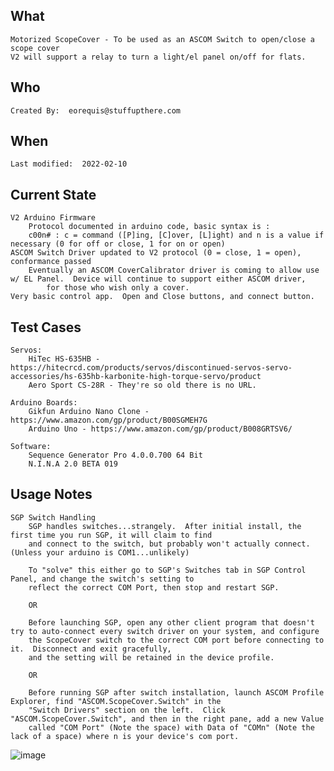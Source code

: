 ## What 
	Motorized ScopeCover - To be used as an ASCOM Switch to open/close a scope cover
	V2 will support a relay to turn a light/el panel on/off for flats.

## Who
	Created By:  eorequis@stuffupthere.com


## When
	Last modified:  2022-02-10

## Current State
	V2 Arduino Firmware
		Protocol documented in arduino code, basic syntax is :
		c00n# : c = command ([P]ing, [C]over, [L]ight) and n is a value if necessary (0 for off or close, 1 for on or open)
	ASCOM Switch Driver updated to V2 protocol (0 = close, 1 = open), conformance passed
		Eventually an ASCOM CoverCalibrator driver is coming to allow use w/ EL Panel.  Device will continue to support either ASCOM driver,
			for those who wish only a cover.
	Very basic control app.  Open and Close buttons, and connect button.
	
## Test Cases
	Servos: 
		HiTec HS-635HB - https://hitecrcd.com/products/servos/discontinued-servos-servo-accessories/hs-635hb-karbonite-high-torque-servo/product
		Aero Sport CS-28R - They're so old there is no URL.
			
	Arduino Boards:
		Gikfun Arduino Nano Clone - https://www.amazon.com/gp/product/B00SGMEH7G
		Arduino Uno - https://www.amazon.com/gp/product/B008GRTSV6/

	Software:
		Sequence Generator Pro 4.0.0.700 64 Bit
		N.I.N.A 2.0 BETA 019

## Usage Notes
	SGP Switch Handling
		SGP handles switches...strangely.  After initial install, the first time you run SGP, it will claim to find
		and connect to the switch, but probably won't actually connect.  (Unless your arduino is COM1...unlikely)
		
		To "solve" this either go to SGP's Switches tab in SGP Control Panel, and change the switch's setting to
		reflect the correct COM Port, then stop and restart SGP.

		OR
		
		Before launching SGP, open any other client program that doesn't try to auto-connect every switch driver on your system, and configure
		the ScopeCover switch to the correct COM port before connecting to it.  Disconnect and exit gracefully,
		and the setting will be retained in the device profile.
		
		OR
		
		Before running SGP after switch installation, launch ASCOM Profile Explorer, find "ASCOM.ScopeCover.Switch" in the 
		"Switch Drivers" section on the left.  Click "ASCOM.ScopeCover.Switch", and then in the right pane, add a new Value
		called "COM Port" (Note the space) with Data of "COMn" (Note the lack of a space) where n is your device's com port.

![image](https://user-images.githubusercontent.com/6656546/153234209-96820275-60fd-41fb-8752-63429af6ffd7.png)



